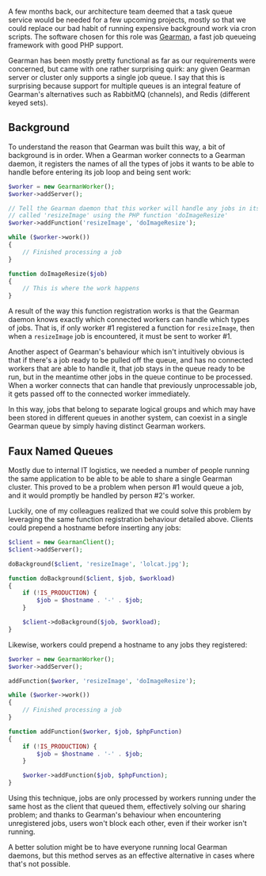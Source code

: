 A few months back, our architecture team deemed that a task queue service would be needed for a few upcoming projects, mostly so that we could replace our bad habit of running expensive background work via cron scripts. The software chosen for this role was [Gearman](http://gearman.org), a fast job queueing framework with good PHP support.

Gearman has been mostly pretty functional as far as our requirements were concerned, but came with one rather surprising quirk: any given Gearman server or cluster only supports a single job queue. I say that this is surprising because support for multiple queues is an integral feature of Gearman's alternatives such as RabbitMQ (channels), and Redis (different keyed sets).

Background
----------

To understand the reason that Gearman was built this way, a bit of background is in order. When a Gearman worker connects to a Gearman daemon, it registers the names of all the types of jobs it wants to be able to handle before entering its job loop and being sent work:

``` php
$worker = new GearmanWorker();
$worker->addServer();

// Tell the Gearman daemon that this worker will handle any jobs in its queue 
// called 'resizeImage' using the PHP function 'doImageResize'
$worker->addFunction('resizeImage', 'doImageResize');

while ($worker->work())
{
    // Finished processing a job
}

function doImageResize($job)
{
    // This is where the work happens
}
```

A result of the way this function registration works is that the Gearman daemon knows exactly which connected workers can handle which types of jobs. That is, if only worker #1 registered a function for `resizeImage`, then when a `resizeImage` job is encountered, it must be sent to worker #1.

Another aspect of Gearman's behaviour which isn't intuitively obvious is that if there's a job ready to be pulled off the queue, and has no connected workers that are able to handle it, that job stays in the queue ready to be run, but in the meantime other jobs in the queue continue to be processed. When a worker connects that can handle that previously unprocessable job, it gets passed off to the connected worker immediately.

In this way, jobs that belong to separate logical groups and which may have been stored in different queues in another system, can coexist in a single Gearman queue by simply having distinct Gearman workers.

Faux Named Queues
-----------------

Mostly due to internal IT logistics, we needed a number of people running the same application to be able to be able to share a single Gearman cluster. This proved to be a problem when person #1 would queue a job, and it would promptly be handled by person #2's worker.

Luckily, one of my colleagues realized that we could solve this problem by leveraging the same function registration behaviour detailed above. Clients could prepend a hostname before inserting any jobs:

``` php
$client = new GearmanClient();
$client->addServer();

doBackground($client, 'resizeImage', 'lolcat.jpg');

function doBackground($client, $job, $workload)
{
    if (!IS_PRODUCTION) {
        $job = $hostname . '-' . $job;
    }

    $client->doBackground($job, $workload);
}
```

Likewise, workers could prepend a hostname to any jobs they registered:

``` php
$worker = new GearmanWorker();
$worker->addServer();

addFunction($worker, 'resizeImage', 'doImageResize');

while ($worker->work())
{
    // Finished processing a job
}

function addFunction($worker, $job, $phpFunction)
{
    if (!IS_PRODUCTION) {
        $job = $hostname . '-' . $job;
    }

    $worker->addFunction($job, $phpFunction);
}
```

Using this technique, jobs are only processed by workers running under the same host as the client that queued them, effectively solving our sharing problem; and thanks to Gearman's behaviour when encountering unregistered jobs, users won't block each other, even if their worker isn't running.

A better solution might be to have everyone running local Gearman daemons, but this method serves as an effective alternative in cases where that's not possible.


